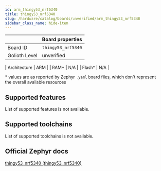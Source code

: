 ```yaml
---
id: arm_thingy53_nrf5340
title: thingy53_nrf5340
slug: /hardware/catalog/boards/unverified/arm_thingy53_nrf5340
sidebar_class_name: hide-item
---
```


[//]: # (This is an auto-generated file, do not edit! Changes to it will be lost upon re-generation)



|                | Board properties     |
| -------------  | -------------------- |
| Board ID       | `thingy53_nrf5340` |
| Golioth Level  | unverified       |

| Architecture   | ARM |
| RAM*           | N/A |
| Flash*         | N/A |

\* values are as reported by Zephyr `.yaml` board files, which don't represent the overall available resources



## Supported features

List of supported features is not available.

## Supported toolchains

List of supported toolchains is not available.

## Official Zephyr docs

[thingy53_nrf5340 (thingy53_nrf5340)](https://docs.zephyrproject.org/latest/boards/arm/thingy53_nrf5340/doc/index.html)
